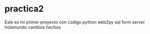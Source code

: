 # practica2
Este es mi primer proyecto con codigo
python web2py
sql
form
server
holamundo
cambios
hechos

